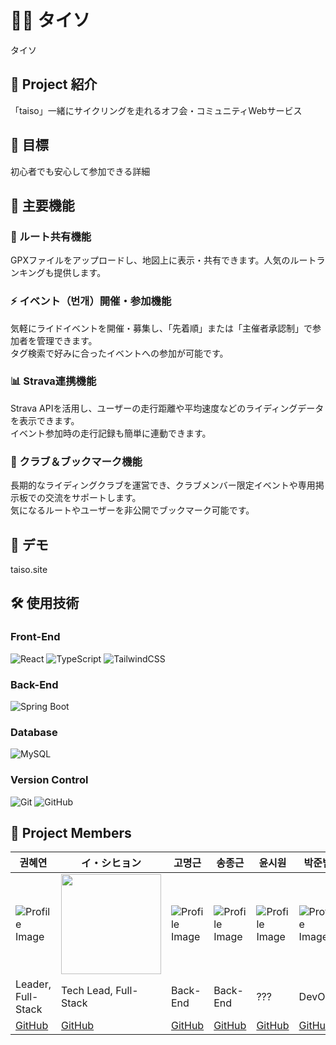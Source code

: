 # 🚴‍♂️ タイソ

タイソ



## 📖 Project 紹介

「taiso」一緒にサイクリングを走れるオフ会・コミュニティWebサービス



## 📌 目標

初心者でも安心して参加できる詳細



## 🚀 主要機能

### 📍 ルート共有機能  
GPXファイルをアップロードし、地図上に表示・共有できます。人気のルートランキングも提供します。

### ⚡️ イベント（번개）開催・参加機能  
気軽にライドイベントを開催・募集し、「先着順」または「主催者承認制」で参加者を管理できます。  
タグ検索で好みに合ったイベントへの参加が可能です。

### 📊 Strava連携機能  
Strava APIを活用し、ユーザーの走行距離や平均速度などのライディングデータを表示できます。  
イベント参加時の走行記録も簡単に連動できます。

### 🏅 クラブ＆ブックマーク機能  
長期的なライディングクラブを運営でき、クラブメンバー限定イベントや専用掲示板での交流をサポートします。  
気になるルートやユーザーを非公開でブックマーク可能です。




## 🔗 デモ
taiso.site

## 🛠 使用技術

### Front-End
![React](https://img.shields.io/badge/React-61DAFB?style=for-the-badge&logo=react&logoColor=white)
![TypeScript](https://img.shields.io/badge/TypeScript-3178C6?style=for-the-badge&logo=typescript&logoColor=white)
![TailwindCSS](https://img.shields.io/badge/TailwindCSS-06B6D4?style=for-the-badge&logo=tailwindcss&logoColor=white)

### Back-End
![Spring Boot](https://img.shields.io/badge/Spring%20Boot-6DB33F?style=for-the-badge&logo=springboot&logoColor=white)

### Database
![MySQL](https://img.shields.io/badge/MySQL-4479A1?style=for-the-badge&logo=mysql&logoColor=white)

### Version Control
![Git](https://img.shields.io/badge/Git-F05032?style=for-the-badge&logo=git&logoColor=white)
![GitHub](https://img.shields.io/badge/GitHub-181717?style=for-the-badge&logo=github&logoColor=white)

## 👥 Project Members

| 권혜연 | イ・シヒョン | 고명근 | 송종근 | 윤시원 | 박준범 |
|-------|-------|-------|-------|-------|-------|
| ![Profile Image](https://via.placeholder.com/100) | <img src="https://avatars.githubusercontent.com/u/148308723?v=4" width="160" height="160"> | ![Profile Image](https://via.placeholder.com/100) | ![Profile Image](https://via.placeholder.com/100) | ![Profile Image](https://via.placeholder.com/100) | ![Profile Image](https://via.placeholder.com/100) |
| Leader, Full-Stack | Tech Lead, Full-Stack | Back-End | Back-End | ??? | DevOps |
| [GitHub](https://github.com/username1) | [GitHub](https://github.com/username1) | [GitHub](https://github.com/username1) | [GitHub](https://github.com/username1) | [GitHub](https://github.com/username1) | [GitHub](https://github.com/username1) |

